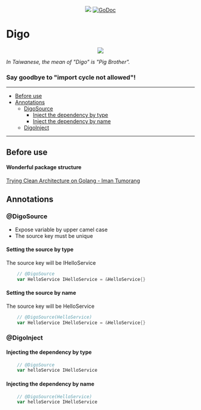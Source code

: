 <p align="center">
  <a href="https://goreportcard.com/report/github.com/lokstory/digo"><img src="https://goreportcard.com/badge/github.com/lokstory/digo"></a>
  <a href="https://godoc.org/github.com/lokstory/digo"><img src="https://godoc.org/github.com/lokstory/digo?status.svg" alt="GoDoc"></a>
</p>

# Digo

<p align="center">
  <img src="https://raw.githubusercontent.com/lokstory/digo/master/digo.svg">
</p>

*In Taiwanese, the mean of "Digo" is "Pig Brother".*

### Say goodbye to "import cycle not allowed"!

-------------------------

* [Before use](#before-use)
* [Annotations](#annotations)
    * [DigoSource](#digosource)
        * [Inject the dependency by type](#inject-the-dependency-by-type)
        * [Inject the dependency by name](#inject-the-dependency-by-name)
    * [DigoInject](#digoinject)

-------------------------

## Before use 

#### Wonderful package structure

[Trying Clean Architecture on Golang - Iman Tumorang](https://hackernoon.com/golang-clean-archithecture-efd6d7c43047)

## Annotations

### @DigoSource

* Expose variable by upper camel case
* The source key must be unique


#### Setting the source by type

The source key will be IHelloService

```go
    // @DigoSource
    var HelloService IHelloService = &HelloService{}
```

#### Setting the source by name

The source key will be HelloService

```go
    // @DigoSource(HelloService)
    var HelloService IHelloService = &HelloService{}
```    
    
    
### @DigoInject

#### Injecting the dependency by type

```go
    // @DigoSource
    var helloService IHelloService
```

#### Injecting the dependency by name

```go
    // @DigoSource(HelloService)
    var helloService IHelloService
```    
